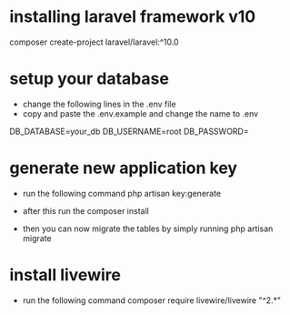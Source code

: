 # installing laravel framework v10
composer create-project laravel/laravel:^10.0 <working directory>

# setup your database 
- change the following lines in the .env file
- copy and paste the .env.example and change the name to .env

DB_DATABASE=your_db
DB_USERNAME=root
DB_PASSWORD=

# generate new application key
- run the following command
php artisan key:generate

- after this run the composer install
- then you can now migrate the tables by simply running
php artisan migrate

# install livewire
- run the following command
composer require livewire/livewire "^2.*"
